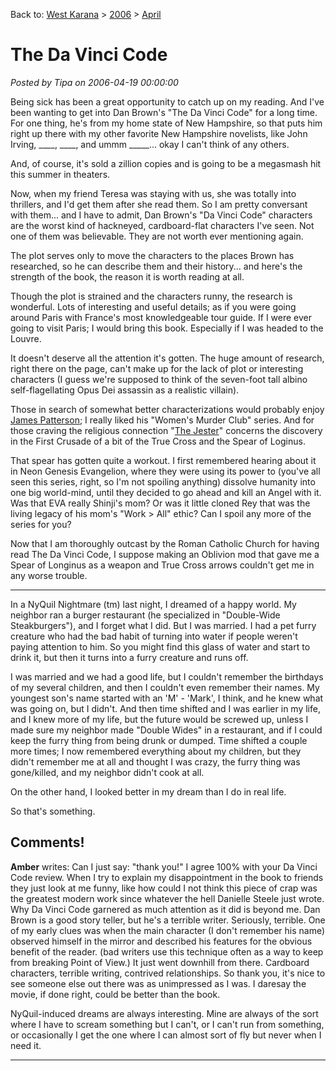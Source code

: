 Back to: [West Karana](/posts/westkarana.md) > [2006](/posts/2006/westkarana.md) > [April](./westkarana.md)
# The Da Vinci Code

*Posted by Tipa on 2006-04-19 00:00:00*

Being sick has been a great opportunity to catch up on my reading. And I've been wanting to get into Dan Brown's "The Da Vinci Code" for a long time. For one thing, he's from my home state of New Hampshire, so that puts him right up there with my other favorite New Hampshire novelists, like John Irving, \_\_\_\_, \_\_\_\_, and ummm \_\_\_\_\_... okay I can't think of any others.

And, of course, it's sold a zillion copies and is going to be a megasmash hit this summer in theaters.

Now, when my friend Teresa was staying with us, she was totally into thrillers, and I'd get them after she read them. So I am pretty conversant with them... and I have to admit, Dan Brown's "Da Vinci Code" characters are the worst kind of hackneyed, cardboard-flat characters I've seen. Not one of them was believable. They are not worth ever mentioning again.

The plot serves only to move the characters to the places Brown has researched, so he can describe them and their history... and here's the strength of the book, the reason it is worth reading at all.

Though the plot is strained and the characters runny, the research is wonderful. Lots of interesting and useful details; as if you were going around Paris with France's most knowledgeable tour guide. If I were ever going to visit Paris; I would bring this book. Especially if I was headed to the Louvre.

It doesn't deserve all the attention it's gotten. The huge amount of research, right there on the page, can't make up for the lack of plot or interesting characters (I guess we're supposed to think of the seven-foot tall albino self-flagellating Opus Dei assassin as a realistic villain).

Those in search of somewhat better characterizations would probably enjoy [James Patterson](http://en.wikipedia.org/wiki/James_Patterson); I really liked his "Women's Murder Club" series. And for those craving the religious connection "[The Jester](http://www.sfsite.com/05b/tj152.htm)" concerns the discovery in the First Crusade of a bit of the True Cross and the Spear of Loginus.

That spear has gotten quite a workout. I first remembered hearing about it in Neon Genesis Evangelion, where they were using its power to (you've all seen this series, right, so I'm not spoiling anything) dissolve humanity into one big world-mind, until they decided to go ahead and kill an Angel with it. Was that EVA really Shinji's mom? Or was it little cloned Rey that was the living legacy of his mom's "Work > All" ethic? Can I spoil any more of the series for you?

Now that I am thoroughly outcast by the Roman Catholic Church for having read The Da Vinci Code, I suppose making an Oblivion mod that gave me a Spear of Longinus as a weapon and True Cross arrows couldn't get me in any worse trouble.

---

In a NyQuil Nightmare (tm) last night, I dreamed of a happy world. My neighbor ran a burger restaurant (he specialized in "Double-Wide Steakburgers"), and I forget what I did. But I was married. I had a pet furry creature who had the bad habit of turning into water if people weren't paying attention to him. So you might find this glass of water and start to drink it, but then it turns into a furry creature and runs off.

I was married and we had a good life, but I couldn't remember the birthdays of my several children, and then I couldn't even remember their names. My youngest son's name started with an 'M' - 'Mark', I think, and he knew what was going on, but I didn't. And then time shifted and I was earlier in my life, and I knew more of my life, but the future would be screwed up, unless I made sure my neighbor made "Double Wides" in a restaurant, and if I could keep the furry thing from being drunk or dumped. Time shifted a couple more times; I now remembered everything about my children, but they didn't remember me at all and thought I was crazy, the furry thing was gone/killed, and my neighbor didn't cook at all.

On the other hand, I looked better in my dream than I do in real life.

So that's something.
## Comments!

**Amber** writes: Can I just say: "thank you!" I agree 100% with your Da Vinci Code review. When I try to explain my disappointment in the book to friends they just look at me funny, like how could I not think this piece of crap was the greatest modern work since whatever the hell Danielle Steele just wrote. Why Da Vinci Code garnered as much attention as it did is beyond me. Dan Brown is a good story teller, but he's a terrible writer. Seriously, terrible. One of my early clues was when the main character (I don't remember his name) observed himself in the mirror and described his features for the obvious benefit of the reader. (bad writers use this technique often as a way to keep from breaking Point of View.) It just went downhill from there. Cardboard characters, terrible writing, contrived relationships. So thank you, it's nice to see someone else out there was as unimpressed as I was. I daresay the movie, if done right, could be better than the book.

NyQuil-induced dreams are always interesting. Mine are always of the sort where I have to scream something but I can't, or I can't run from something, or occasionally I get the one where I can almost sort of fly but never when I need it.

---

